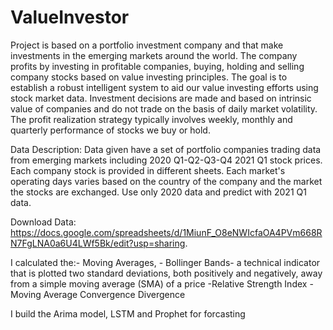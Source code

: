 # ValueInvestor

Project is based on  a portfolio investment company and that make investments in the emerging markets around the world. The company profits by investing in profitable companies, buying, holding and selling company stocks based on value investing principles.
The goal is to establish a robust intelligent system to aid our value investing efforts using stock market data. Investment decisions are made and based on intrinsic value of companies and do not trade on the basis of daily market volatility. The profit realization strategy typically involves weekly, monthly and quarterly performance of stocks we buy or hold.


Data Description:
Data given have a set of portfolio companies trading data from emerging markets including 2020 Q1-Q2-Q3-Q4 2021 Q1 stock prices. Each company stock is provided in different sheets. Each market's operating days varies based on the country of the company and the market the stocks are exchanged. Use only 2020 data and predict with 2021 Q1 data.

Download Data:
https://docs.google.com/spreadsheets/d/1MiunF_O8eNWIcfaOA4PVm668RN7FgLNA0a6U4LWf5Bk/edit?usp=sharing.


I calculated the:- Moving Averages,
                 - Bollinger Bands- a technical indicator that is plotted two standard deviations, both positively and negatively, away from a simple moving average (SMA) of a price
                 -Relative Strength Index
                 -Moving Average Convergence Divergence

I build the Arima model, LSTM and Prophet for forcasting




